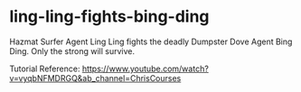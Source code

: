 # ling-ling-fights-bing-ding
Hazmat Surfer Agent Ling Ling fights the deadly Dumpster Dove Agent Bing Ding. Only the strong will survive.

Tutorial Reference: https://www.youtube.com/watch?v=vyqbNFMDRGQ&ab_channel=ChrisCourses
